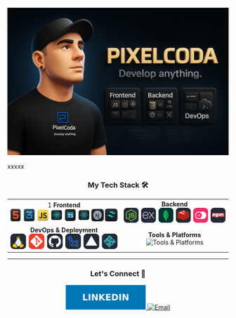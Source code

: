 
<!-- ====================
     GitHub Profile Banner
==================== -->
<p align="center">
  <img 
    src="./assets/casianus.png" 
    alt="Casian Blanaru | GitHub Profile Banner" 
  />
</p>
xxxxx
<!-- ====================
     Tech Stack & Toolsxx
==================== -->
<h3 align="center">My Tech Stack 🛠️</h3>
<table align="center">
  <tr>
    <td align="center">1
      <strong>Frontend</strong><br/>
      <img src="./assets/icons/frontend.png" alt="Frontend Stack" style="
    width: 600px;"/>
    </td>
    <td align="center">
      <strong>Backend</strong><br/>
      <img src="./assets/icons/npm.svg" alt="Backend Stack" />
    </td>
  </tr>
  <tr>
    <td align="center">
      <strong>DevOps & Deployment</strong><br/>
      <img src="./assets/icons/dev-ops.svg" alt="DevOps Stack" />
    </td>
    <td align="center">
      <strong>Tools & Platforms</strong><br/>
      <img src="./assets/icons/platforms" alt="Tools & Platforms" />
    </td>
  </tr>
</table>
<hr/>

<!-- ====================
     Connect With Me
==================== -->
<h3 align="center">Let's Connect 🔗</h3>
<p align="center">
  <a href="hxhttps://de.linkedin.com/in/blanaru-casian-16698a66?original_referer=https%3A%2F%2Fwww.google.com%2F" target="_blank">
    <img src="./assets/icons/LinkedIn-0077B5.svg" alt="LinkedIn"/>
  </a>
  <a href="mailto:casianusdesign@me.com">
    <img src="https://img.shields.io/badge/Email-D14836?style=for-the-badge&logo=gmail&logoColor=white" alt="Email"/>
  </a>
</p>
